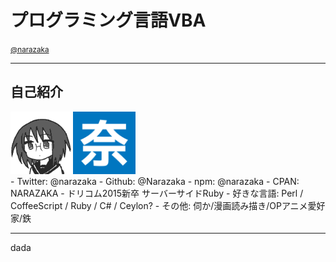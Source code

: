 # プログラミング言語VBA
<small>[@narazaka](http://twitter.com/narazaka)</small>

---

## 自己紹介
<div><img src="icon.gif" width="100"><img src="na_blue.png" width="100"></div>
- Twitter: @narazaka
- Github: @Narazaka
- npm: @narazaka
- CPAN: NARAZAKA
- ドリコム2015新卒 サーバーサイドRuby
- 好きな言語: Perl / CoffeeScript / Ruby / C# / Ceylon?
- その他: 伺か/漫画読み描き/OPアニメ愛好家/鉄


---

dada
